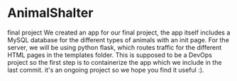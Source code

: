 # AnimalShalter
final project
We created an app for our final project, the app itself includes a MySQL database for the different types of animals with an init page. 
For the server, we will be using python flask, which routes traffic for the different HTML pages in the templates folder.
This is supposed to be a DevOps project so the first step is to containerize the app which we include in the last commit. it's an ongoing project so we hope you find it useful :).


